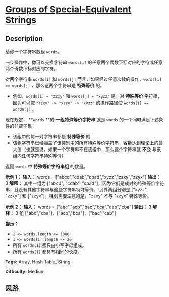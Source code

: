 # [Groups of Special-Equivalent Strings][title]

## Description

给你一个字符串数组 `words`。

一步操作中，你可以交换字符串 `words[i]` 的任意两个偶数下标对应的字符或任意两个奇数下标对应的字符。

对两个字符串 `words[i]` 和 `words[j]` 而言，如果经过任意次数的操作，`words[i] == words[j]`
，那么这两个字符串是 **特殊等价** 的。

  * 例如，`words[i] = "zzxy"` 和 `words[j] = "xyzz"` 是一对 **特殊等价** 字符串，因为可以按 `"zzxy" -> "xzzy" -> "xyzz"` 的操作路径使 `words[i] == words[j]` 。

现在规定， **`words` **的 **一组特殊等价字符串** 就是 `words` 的一个同时满足下述条件的非空子集：

  * 该组中的每一对字符串都是 **特殊等价** 的
  * 该组字符串已经涵盖了该类别中的所有特殊等价字符串，容量达到理论上的最大值（也就是说，如果一个字符串不在该组中，那么这个字符串就 **不会** 与该组内任何字符串特殊等价）

返回 `words` 中 **特殊等价字符串组** 的数量。



**示例 1：**
            **输入：** words = ["abcd","cdab","cbad","xyzz","zzxy","zzyx"]    **输出：** 3    **解释：**    其中一组为 ["abcd", "cdab", "cbad"]，因为它们是成对的特殊等价字符串，且没有其他字符串与这些字符串特殊等价。    另外两组分别是 ["xyzz", "zzxy"] 和 ["zzyx"]。特别需要注意的是，"zzxy" 不与 "zzyx" 特殊等价。    

**示例 2：**
            **输入：** words = ["abc","acb","bac","bca","cab","cba"]    **输出：** 3    **解释：** 3 组 ["abc","cba"]，["acb","bca"]，["bac","cab"]    



**提示：**

  * `1 <= words.length <= 1000`
  * `1 <= words[i].length <= 20`
  * 所有 `words[i]` 都只由小写字母组成。
  * 所有 `words[i]` 都具有相同的长度。


**Tags:** Array, Hash Table, String

**Difficulty:** Medium

## 思路

[title]: https://leetcode-cn.com/problems/groups-of-special-equivalent-strings
